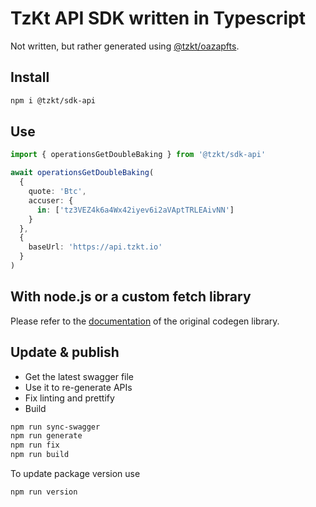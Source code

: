 # TzKt API SDK written in Typescript

Not written, but rather generated using [@tzkt/oazapfts](https://github.com/tzkt/oazapfts).

## Install

```bash
npm i @tzkt/sdk-api
```

## Use

```ts
import { operationsGetDoubleBaking } from '@tzkt/sdk-api'

await operationsGetDoubleBaking(
  {
    quote: 'Btc',
    accuser: {
      in: ['tz3VEZ4k6a4Wx42iyev6i2aVAptTRLEAivNN']
    }
  },
  {
    baseUrl: 'https://api.tzkt.io'
  }
)
```

## With node.js or a custom fetch library

Please refer to the [documentation](https://github.com/cellular/oazapfts#overriding-the-defaults) of the original codegen library.

## Update & publish

- Get the latest swagger file
- Use it to re-generate APIs
- Fix linting and prettify
- Build

```bash
npm run sync-swagger
npm run generate
npm run fix
npm run build
```

To update package version use

```bash
npm run version
```
